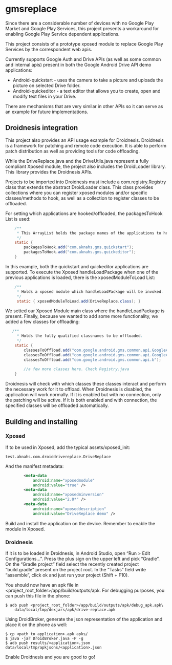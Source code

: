 gmsreplace
==========
Since there are a considerable number of devices with no Google Play Market and Google Play Services, this project presents a workaround for enabling Google Play Service dependent applications. 

This project consists of a prototype xposed module to replace Google Play Services by the correspondent web apis. 

Currently supports Google Auth and Drive APIs (as well as some common and internal apis) present in both the Google Android Drive API demo applications:

* Android-quickstart - uses the camera to take a picture and uploads the picture on selected Drive folder.
* Android-quickeditor - a text editor that allows you to create, open and modify text files in your Drive.
 
There are mechanisms that are very similar in other APIs so it can serve as an example for future implementations.

## Droidnesis integration

This project also provides an API usage example for Droidnesis. 
Droidnesis is a framework for patching and remote code execution.
It is able to perform patch distribution as well as providing tools for code offloading.

While the DriveReplace.java and the DriveUtils.java represent a fully compliant Xposed module, the project also includes the DroidLoader library.
This library provides the Droidnesis APIs.

Projects to be imported into Droidnesis must include a com.registry.Registry class that extends the abstract DroidLoader class.
This class provides collections where you can register xposed modules and/or specific classes/methods to hook, as well as a collection to register classes to be offloaded.

For setting which applications are hooked/offloaded, the packagesToHook List is used:

```java
    /**
     * This ArrayList holds the package names of the applications to hook
     */
    static {
        packagesToHook.add("com.aknahs.gms.quickstart");
        packagesToHook.add("com.aknahs.gms.quickeditor");
    }
```

In this example, both the quickstart and quickeditor applications are supported.
To execute the Xposed handleLoadPackage when one of the previous applications is loaded, there is the xposedModuleToLoad List:

```java
    /**
     * Holds a xposed module which handleLoadPackage will be invoked.
     */
     static { xposedModuleToLoad.add(DriveReplace.class); }
```

We setted our Xposed Module main class where the handleLoadPackage is present.
Finally, because we wanted to add some more functionality, we added a few classes for offloading:

```java
   /**
     * Holds the fully qualified classnames to be offloaded.
     */
    static {
        classesToOffload.add("com.google.android.gms.common.api.GoogleApiClient.Builder");
        classesToOffload.add("com.google.android.gms.common.api.GoogleApiClient");
        classesToOffload.add("com.google.android.gms.common.api.b");
        
        //a few more classes here. Check Registry.java
    }
```
Droidnesis will check with which classes these classes interact and perform the necessary work for it to offload.
When Droidnesis is disabled, the application will work normally. If it is enabled but with no connection, only the patching will be active.
If it is both enabled and with connection, the specified classes will be offloaded automatically.

## Building and installing

### Xposed

If to be used in Xposed, add the typical assets/xposed_init:
```
test.aknahs.com.droiddrivereplace.DriveReplace
```
And the manifest metadata:
```xml
        <meta-data
            android:name="xposedmodule"
            android:value="true" />
        <meta-data
            android:name="xposedminversion"
            android:value="2.0*" />
        <meta-data
            android:name="xposeddescription"
            android:value="DriveReplace demo" />
```
Build and install the application on the device. Remember to enable the module in Xposed.

### Droidnesis

If it is to be loaded in Droidnesis, in Android Studio, open “Run > Edit Configurations…”. Press the plus sign on the upper left and pick “Gradle”. On the “Gradle project” field select the recently created project “build.gradle” present on the project root. In the “Tasks” field write “assemble”, click ok and just run your project (Shift + F10).

You should now have an apk file in <project_root_folder>/app/build/outputs/apk. For debugging purposes, you can push this file in the phone:
```
$ adb push <project_root_folder>/app/build/outputs/apk/debug_apk.apk\
    data/local/tmp/dexjars/apk/drive-replace.apk
```

Using DroidBroker, generate the json representation of the application and place it on the phone as well:
```
$ cp <path_to_application>.apk apks/
$ java -jar DroidBroker.java -P -g
$ adb push results/<application>.json data/local/tmp/apkjsons/<application>.json
```

Enable Droidnesis and you are good to go!
